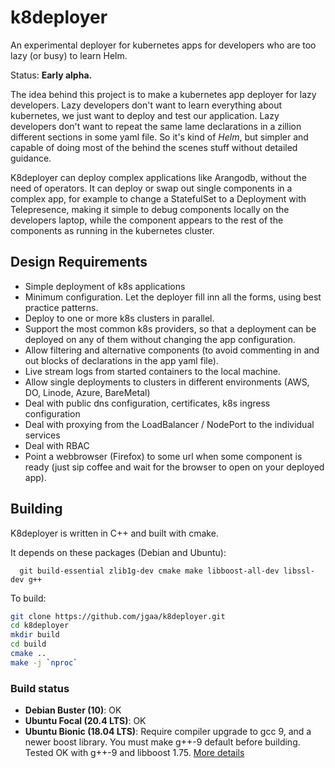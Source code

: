 # k8deployer
An experimental deployer for kubernetes apps for developers who are too lazy (or busy) to learn Helm. 

Status: **Early alpha.** 

The idea behind this project is to make a kubernetes app deployer for lazy developers. Lazy developers don't want to learn everything about kubernetes, we just want to deploy and test our application. Lazy developers don't want to repeat the same lame declarations in a zillion different sections in some yaml file. So it's kind of *Helm*, but simpler and capable of doing most of the behind the scenes stuff without detailed guidance.

K8deployer can deploy complex applications like Arangodb, without the need of operators. It can deploy or swap out single components in a complex app, for example to change a StatefulSet to a Deployment with Telepresence, making it simple to debug components locally on the developers laptop, while the component appears to the rest of the components as running in the kubernetes cluster.

## Design Requirements
- Simple deployment of k8s applications
- Minimum configuration. Let the deployer fill inn all the forms, using best practice patterns.
- Deploy to one or more k8s clusters in parallel.
- Support the most common k8s providers, so that a deployment can be deployed on any of them without changing the app configuration.
- Allow filtering and alternative components (to avoid commenting in and out blocks of declarations in the app yaml file).
- Live stream logs from started containers to the local machine.
- Allow single deployments to clusters in different environments (AWS, DO, Linode, Azure, BareMetal)
- Deal with public dns configuration, certificates, k8s ingress configuration
- Deal with proxying from the LoadBalancer / NodePort to the individual services
- Deal with RBAC
- Point a webbrowser (Firefox) to some url when some component is ready (just sip coffee and wait for the browser to open on your deployed app).

## Building

K8deployer is written in C++ and built with cmake.

It depends on these packages (Debian and Ubuntu):
```
  git build-essential zlib1g-dev cmake make libboost-all-dev libssl-dev g++
```

To build:
```sh
git clone https://github.com/jgaa/k8deployer.git
cd k8deployer
mkdir build
cd build
cmake ..
make -j `nproc`

```

### Build status
- **Debian Buster (10)**: OK
- **Ubuntu Focal (20.4 LTS)**: OK
- **Ubuntu Bionic (18.04 LTS)**: Require compiler upgrade to gcc 9, and a newer boost library. You must make g++-9 default before building. Tested OK with g++-9 and libboost 1.75. [More details](doc/ubuntu-bionic.md)

